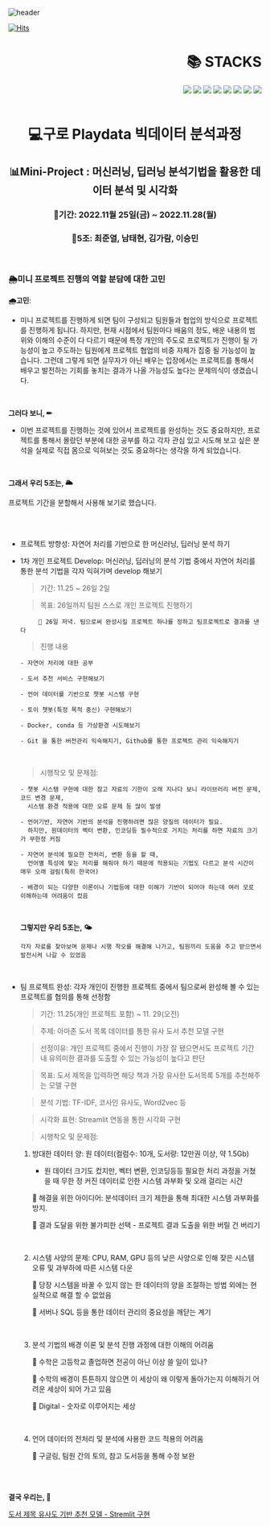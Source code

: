 ![header](https://capsule-render.vercel.app/api?type=slice&color=auto&height=200&section=header&text=Mini-Project2&fontSize=70&rotate=30)

[![Hits](https://hits.seeyoufarm.com/api/count/incr/badge.svg?url=https%3A%2F%2Fgithub.com%2Flookinsight%2Fhit-counter&count_bg=%237CC49E&title_bg=%2330779C&icon=&icon_color=%23E7E7E7&title=hits&edge_flat=false)](https://hits.seeyoufarm.com)

<div align=right><h1>📚 STACKS</h1></div>
<div align=right> 
  <img src="https://img.shields.io/badge/python-3776AB?style=for-the-badge&logo=python&logoColor=white"> 
  <img src="https://img.shields.io/badge/git-F05032?style=for-the-badge&logo=git&logoColor=white">
  <img src="https://img.shields.io/badge/github-181717?style=for-the-badge&logo=github&logoColor=white">
  <img src="https://img.shields.io/badge/linux-FCC624?style=for-the-badge&logo=linux&logoColor=black">
  <img src="https://img.shields.io/badge/Visual Studio Code-007ACC?style=for-the-badge&logo=Visual Studio Code&logoColor=white">
  <img src="https://img.shields.io/badge/Amazon-FF9900?style=for-the-badge&logo=Amazon&logoColor=white">
  <img src="https://img.shields.io/badge/docker-2496ED?style=for-the-badge&logo=docker&logoColor=white"> 
  <img src="https://img.shields.io/badge/slack-4A154B?style=for-the-badge&logo=Slack&logoColor=white"> 
  <br>
  </div>
  <br>
  
<div align=center><h1> 💻구로 Playdata 빅데이터 분석과정 </h1></div>
<div align=center><h2> 📊Mini-Project  : 머신러닝, 딥러닝 분석기법을 활용한 데이터 분석 및 시각화 </h2></div>
<div align=center><h3> 📆기간: 2022.11월 25일(금) ~ 2022.11.28(월)</h3></div>
<div align=center><h3> 🧑5️조: 최준열, 남태현, 김가람, 이승민</h3></div>
<br>

<h3> 🌦미니 프로젝트 진행의 역할 분담에 대한 고민 </h3>

**🌧고민**: 

- 미니 프로젝트를 진행하게 되면 팀이 구성되고 팀원들과 협업의 방식으로 프로젝트를 진행하게 됩니다. 
  하지만, 현재 시점에서 팀원마다 배움의 정도, 배운 내용의 범위와 이해의 수준이 다 다르기 때문에 특정 개인의 주도로 프로젝트가 진행이 될 가능성이 높고 주도하는 팀원에게 프로젝트 협업의 비중 자체가 집중 될 가능성이 높습니다. 그런데 그렇게 되면 실무자가 아닌 배우는 입장에서는 프로젝트를 통해서 배우고 발전하는 기회를 놓치는 결과가 나올 가능성도 높다는 문제의식이 생겼습니다. 
<br> 

   **그러다 보니, ✏**
   
- 이번 프로젝트를 진행하는 것에 있어서 프로젝트를 완성하는 것도 중요하지만, 프로젝트를 통해서 몰랐던 부분에 대한 공부를 하고 각자 관심 있고 시도해 보고 싶은 분석을 실제로 직접 몸으로 익혀보는 것도 중요하다는 생각을 하게 되었습니다. 
<br>

   **그래서 우리 5조는, 🌥**
 
  프로젝트 기간을 분할해서 사용해 보기로 했습니다.
  
<br>
<br>

* 프로젝트 방향성: 자연어 처리를 기반으로 한 머신러닝, 딥러닝 분석 하기

* 1차 개인 프로젝트 Develop: 머신러닝, 딥러닝의 분석 기법 중에서 자연어 처리를 통한 분석 기법을 각자 익혀가며 develop 해보기

   > 기간: 11.25 ~ 26일 2일
     
   > 목표: 26일까지 팀원 스스로 개인 프로젝트 진행하기
    
           🚩 26일 저녁. 팀으로써 완성시킬 프로젝트 하나를 정하고 팀프로젝트로 결과를 낸다
     
     
   > 진행 내용
   
      - 자연어 처리에 대한 공부 
      
      - 도서 추천 서비스 구현해보기 
      
      - 언어 데이터를 기반으로 챗봇 시스템 구현
      
      - 토이 챗봇(특정 목적 중신) 구현해보기 
      
      - Docker, conda 등 가상환경 시도해보기
      
      - Git 을 통한 버전관리 익숙해지기, Github를 통한 프로젝트 관리 익숙해지기 
  <br>
      
   > 시행착오 및 문제점:
   
      - 챗봇 시스템 구현에 대한 참고 자료의 기한이 오래 지나다 보니 라이브러리 버전 문제, 코드 변경 문제, 
        시스템 환경 적용에 대한 오류 문제 등 많이 발생
      
      - 언어기반, 자연어 기반의 분석을 진행하려면 많은 양질의 데이터가 필요. 
        하지만, 원데이터의 벡터 변환, 인코딩등 필수적으로 거치는 처리를 하면 자료의 크기가 무한정 커짐 
        
      - 자연어 분석에 필요한 전처리, 변환 등을 할 때, 
        언어별 특성에 맞는 처리를 해줘야 하기 때문에 적용되는 기법도 다르고 분석 시간이 매우 오래 걸림(특히 한국어)
      
      - 배경이 되는 다양한 이론이나 기법등에 대한 이해가 기반이 되어야 하는데 여러 모로 이해하는데 어려움이 컸음
  <br>
  
   
   **그렇지만 우리 5조는, 🌤**
      
      각자 자료를 찾아보며 문제나 시행 착오를 해결해 나가고, 팀원끼리 도움을 주고 받으면서 발전시켜 나갈 수 있었음
  <br>     
 
  
 * 팀 프로젝트 완성: 각자 개인이 진행한 프로젝트 중에서 팀으로써 완성해 볼 수 있는 프로젝트를 협의를 통해 선정함
 
    > 기간: 11.25(개인 프로젝트 포함) ~ 11. 29(오전)
    
    > 주제: 아마존 도서 목록 데이터를 통한 유사 도서 추천 모델 구현
    
    > 선정이유: 개인 프로젝트 중에서 진행이 가장 잘 됐으면서도 프로젝트 기간 내 유의미한 결과를 도출할 수 있는 가능성이 높다고 판단

    > 목표: 도서 제목을 입력하면 해당 책과 가장 유사한 도서목록 5개를 추천해주는 모델 구현

    > 분석 기법: TF-IDF, 코사인 유사도, Word2vec 등
    
    > 시각화 표현: Streamlit 연동을 통한 시각화 구현 

    > 시행착오 및 문제점: 
    
      1. 방대한 데이터 양: 원 데이터(컬럼수: 10개, 도서량: 12만권 이상, 약 1.5Gb) 
         - 원 데이터 크기도 컸지만, 벡터 변환, 인코딩등등 필요한 처리 과정을 거쳤을 때 무한 정 커진 데이터로 인한 시스템 과부화 및 오래 걸리는 시간 
         
         📌 해결을 위한 아이디어: 분석데이터 크기 제한을 통해 최대한 시스템 과부화를 방지. 
         
         📌 결과 도달을 위한 불가피한 선택 - 프로젝트 결과 도출을 위한 버릴 건 버리기
      <br>    
         
      2. 시스템 사양의 문제: CPU, RAM, GPU 등의 낮은 사양으로 인해 잦은 시스템 오류 및 과부하에 따른 시스템 다운
      
         📌 당장 시스템을 바꿀 수 있지 않는 한 데이터의 양을 조절하는 방법 외에는 현실적으로 해결 할 수 없었음
         
         📌 서버나 SQL 등을 통한 데이터 관리의 중요성을 깨닫는 계기
      <br>     
         
      3. 분석 기법의 배경 이론 및 분석 진행 과정에 대한 이해의 어려움 
       
         📌 수학은 고등학교 졸업하면 전공이 아닌 이상 쓸 일이 있나?
         
         📌 수학의 배경이 튼튼하지 않으면 이 세상이 왜 이렇게 돌아가는지 이해하기 어려운 세상이 되어 가고 있음
        
         📌 Digital - 숫자로 이루어지는 세상
      <br>    
         
      4. 언어 데이터의 전처리 및 분석에 사용한 코드 적용의 어려움
      
         📌 구글링, 팀원 간의 토의, 참고 도서등을 통해 수정 보완
         
  <br>       
  <br>       
     
   **결국 우리는, 📍**
      
   [도서 제목 유사도 기반 추천 모델 - Stremlit 구현](https://nammtaeehyeonn-reco-recommend-utwo4b.streamlit.app/)
